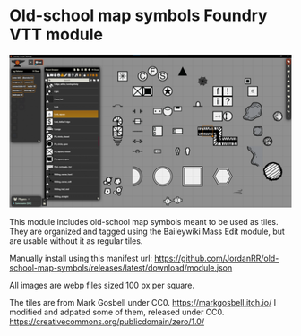 # Old-school map symbols Foundry VTT module

![alt text](image.png)

This module includes old-school map symbols meant to be used as tiles. They are organized and tagged using the Baileywiki Mass Edit module, but are usable without it as regular tiles. 

Manually install using this manifest url: https://github.com/JordanRR/old-school-map-symbols/releases/latest/download/module.json

All images are webp files sized 100 px per square.

The tiles are from Mark Gosbell under CC0. https://markgosbell.itch.io/ I modified and adpated some of them, released under CC0. https://creativecommons.org/publicdomain/zero/1.0/
